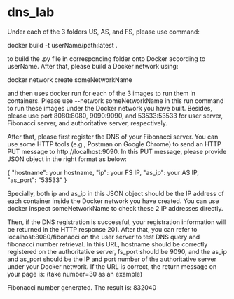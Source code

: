 # dns_lab

Under each of the 3 folders US, AS, and FS, please use command:

docker build -t userName/path:latest .

to build the .py file in corresponding folder onto Docker according to userName. After that, please build a Docker network using:

docker network create someNetworkName

and then uses docker run for each of the 3 images to run them in containers. Please use --network someNetworkName in this run command to run these images under the Docker network you have built. Besides, please use port 8080:8080, 9090:9090, and 53533:53533 for user server, Fibonacci server, and authoritative server, respectively.

After that, please first register the DNS of your Fibonacci server. You can use some HTTP tools (e.g., Postman on Google Chrome) to send an HTTP PUT message to http://localhost:9090. In this PUT message, please provide JSON object in the right format as below:

{
    "hostname": your hostname,
    "ip": your FS IP,
    "as_ip": your AS IP,
    "as_port": "53533"
}

Specially, both ip and as_ip in this JSON object should be the IP address of each container inside the Docker network you have created. You can use docker inspect someNetworkName to check these 2 IP addresses directly.

Then, if the DNS registration is successful, your registration information will be returned in the HTTP response 201. After that, you can refer to localhost:8080/fibonacci on the user server to test DNS query and fibonacci number retrieval. In this URL, hostname should be correctly registered on the authoritative server, fs_port should be 9090, and the as_ip and as_port should be the IP and port number of the authoritative server under your Docker network. If the URL is correct, the return message on your page is: (take number=30 as an example)

Fibonacci number generated. The result is: 832040
